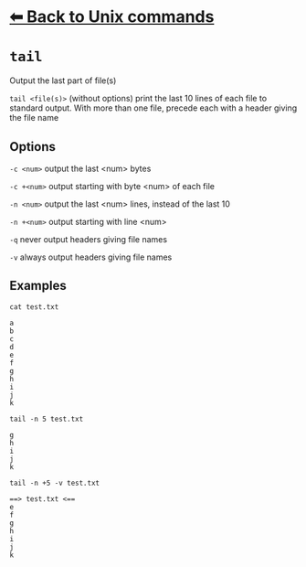 # [⬅ Back	to Unix commands](unix.md)
# `tail`
Output the last part of file(s)

`tail <file(s)>` (without options) print the last 10 lines of each file to standard output. With more than one file, precede each with a header giving the file name

## Options
`-c <num>` output the last &lt;num&gt; bytes

`-c +<num>` output starting with byte &lt;num&gt; of each file

`-n <num>` output the last &lt;num&gt; lines, instead of the last 10

`-n +<num>` output starting with line &lt;num&gt;

`-q` never output headers giving file names

`-v` always output headers giving file names

## Examples
`cat test.txt`
```
a
b
c
d
e
f
g
h
i
j
k
```

`tail -n 5 test.txt`
```
g
h
i
j
k
```

`tail -n +5 -v test.txt `
```
==> test.txt <==
e
f
g
h
i
j
k
```
